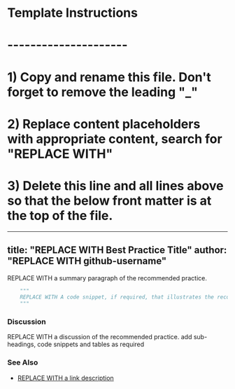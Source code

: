 # Template Instructions
# ---------------------
# 1) Copy and rename this file. Don't forget to remove the leading "_" 
# 2) Replace content placeholders with appropriate content, search for "REPLACE WITH"
# 3) Delete this line and all lines above so that the below front matter is at the top of the file. 
---
title: "REPLACE WITH Best Practice Title"
author: "REPLACE WITH github-username"
---

REPLACE WITH a summary paragraph of the recommended practice.

```python
    """
    REPLACE WITH A code snippet, if required, that illustrates the recommended practice. Change the name of the language if needed. DELETE entire section if not required.
    """
```

### Discussion 

REPLACE WITH a discussion of the recommended practice. add sub-headings, code snippets and tables as required

### See Also

- [REPLACE WITH a link description](http://www.google.com) 
